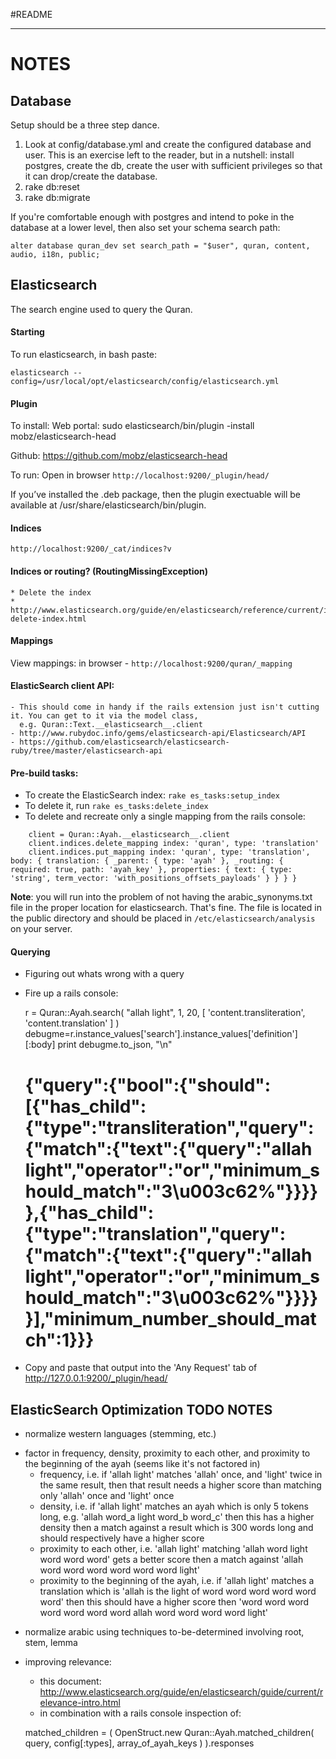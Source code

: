 #README

-------
NOTES
=====

Database
--------

Setup should be a three step dance.

1. Look at config/database.yml and create the configured database and user. This is an exercise left
   to the reader, but in a nutshell: install postgres, create the db, create the user with sufficient privileges so that it can drop/create the database.
2. rake db:reset
3. rake db:migrate

If you're comfortable enough with postgres and intend to poke in the database at a lower level, then also set
your schema search path:

    alter database quran_dev set search_path = "$user", quran, content, audio, i18n, public;


Elasticsearch
-------------

The search engine used to query the Quran.

#### Starting
To run elasticsearch, in bash paste:

```
elasticsearch --config=/usr/local/opt/elasticsearch/config/elasticsearch.yml
```
#### Plugin

To install: Web portal: sudo elasticsearch/bin/plugin -install mobz/elasticsearch-head

Github:  https://github.com/mobz/elasticsearch-head

To run: Open in browser `http://localhost:9200/_plugin/head/`

If you’ve installed the .deb package, then the plugin exectuable will be available at /usr/share/elasticsearch/bin/plugin.
    
#### Indices
```
http://localhost:9200/_cat/indices?v
```

#### Indices or routing? (RoutingMissingException)
    * Delete the index
    * http://www.elasticsearch.org/guide/en/elasticsearch/reference/current/indices-delete-index.html

#### Mappings
View mappings: in browser - `http://localhost:9200/quran/_mapping`

#### ElasticSearch client API:
    - This should come in handy if the rails extension just isn't cutting it. You can get to it via the model class,
      e.g. Quran::Text.__elasticsearch__.client
    - http://www.rubydoc.info/gems/elasticsearch-api/Elasticsearch/API
    - https://github.com/elasticsearch/elasticsearch-ruby/tree/master/elasticsearch-api


#### Pre-build tasks:
* To create the ElasticSearch index: `rake es_tasks:setup_index`
* To delete it, run `rake es_tasks:delete_index`
* To delete and recreate only a single mapping from the rails console:
```
    client = Quran::Ayah.__elasticsearch__.client
    client.indices.delete_mapping index: 'quran', type: 'translation'
    client.indices.put_mapping index: 'quran', type: 'translation', body: { translation: { _parent: { type: 'ayah' }, _routing: { required: true, path: 'ayah_key' }, properties: { text: { type: 'string', term_vector: 'with_positions_offsets_payloads' } } } }
```

**Note**: you will run into the problem of not having the arabic_synonyms.txt file in the proper location for elasticsearch. That's fine. The file is located in the public directory and should be placed in `/etc/elasticsearch/analysis` on your server.

#### Querying 

  * Figuring out whats wrong with a query
  - Fire up a rails console:

    r = Quran::Ayah.search( "allah light", 1, 20, [ 'content.transliteration', 'content.translation' ] )
    debugme=r.instance_values['search'].instance_values['definition'][:body]
    print debugme.to_json, "\n"

    # {"query":{"bool":{"should":[{"has_child":{"type":"transliteration","query":{"match":{"text":{"query":"allah light","operator":"or","minimum_should_match":"3\u003c62%"}}}}},{"has_child":{"type":"translation","query":{"match":{"text":{"query":"allah light","operator":"or","minimum_should_match":"3\u003c62%"}}}}}],"minimum_number_should_match":1}}}

  - Copy and paste that output into the 'Any Request' tab of http://127.0.0.1:9200/_plugin/head/

ElasticSearch Optimization TODO NOTES
-------------------------------------

- normalize western languages (stemming, etc.)
* factor in frequency, density, proximity to each other, and proximity to the beginning of the ayah (seems like it's not factored in)
  - frequency, i.e. if 'allah light' matches 'allah' once, and 'light' twice in the same result, then that
    result needs a higher score than matching only 'allah' once and 'light' once
  - density, i.e. if 'allah light' matches an ayah which is only 5 tokens long, e.g. 'allah word_a light word_b word_c'
    then this has a higher density then a match against a result which is 300 words long and should respectively
    have a higher score
  - proximity to each other, i.e. 'allah light' matching 'allah word light word word word' gets a better score then
    a match against 'allah word word word word word word light'
  - proximity to the beginning of the ayah, i.e. if 'allah light' matches a translation which is 'allah is the light of word word word word word word'
    then this should have a higher score then 'word word word word word word word allah word word word word light'
- normalize arabic using techniques to-be-determined involving root, stem, lemma
- improving relevance:
    - this document: http://www.elasticsearch.org/guide/en/elasticsearch/guide/current/relevance-intro.html
    - in combination with a rails console inspection of:

    matched_children = ( OpenStruct.new Quran::Ayah.matched_children( query, config[:types], array_of_ayah_keys ) ).responses
